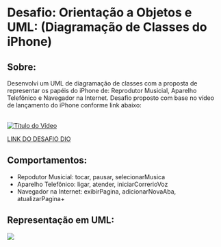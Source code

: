 # Desafio: Orientação a Objetos e UML: (Diagramação de Classes do iPhone)
<h2> Sobre: </h2>
Desenvolvi um UML de diagramação de classes com a proposta de representar os papéis do iPhone de: Reprodutor Musicial, Aparelho Telefônico e Navegador na Internet.
Desafio proposto com base no vídeo de lançamento do iPhone conforme link abaixo:
<br></br>

[![Título do Vídeo](https://img.youtube.com/vi/9ou608QQRq8/0.jpg)](https://www.youtube.com/watch?v=9ou608QQRq8)

<a href = "https://github.com/digitalinnovationone/trilha-java-basico/tree/main/desafios/poo">LINK DO DESAFIO DIO</a> 
<h2> Comportamentos: </h2>
<ul>
    <li>Repodutor Musicial: tocar, pausar, selecionarMusica</li>
    <li>Aparelho Telefônico: ligar, atender, iniciarCorrerioVoz</li>
    <li>Navegador na Internet: exibirPagina, adicionarNovaAba, atualizarPagina+</li>
</ul>

<h2>Representação em UML: </h2>

[![](https://mermaid.ink/img/pako:eNq9VE1PwzAM_StWTiDGH6imSRNcdmCaAHHqxUu8ziJNqjSdYGP_nbT7Ym1KxQVfWj3ZeS_2i3dCWkUiEVJjWT4yZg7z1EAIXqytIRh_3d_DMxXOqspbB09VyZJRQwKcF5pyMr7sVkwLdKTXFl5J08oalnagYo4bylAFCoMwM56cId9bk8DdRVSjKUgK0co5ybioaCWcWed45hyM1hneSnQ3ty20wKqMwGVQItkaPKruJGjOImXoySjq4mzqabgH6xw5tm9220mhD16yW2DGpsuGig9q5naD02UkwVeoeYutA2aFVX_xRuOvpmp3AOoYj7nu-QolTSYn-Lqd0G4k9Ldw_5MqIuufmCPWH2S-Gjp0xg2_DfqKPPqKBuljFoF-c0CvLfZiJHJyObIKS6XhTYVfByekIgm_Ct17KlJT52EYzsunkSLxrqKRqAoVrn3cQSeQFNcP_Lik6s_-G6PZets?type=png)](https://mermaid.live/edit#pako:eNq9VE1PwzAM_StWTiDGH6imSRNcdmCaAHHqxUu8ziJNqjSdYGP_nbT7Ym1KxQVfWj3ZeS_2i3dCWkUiEVJjWT4yZg7z1EAIXqytIRh_3d_DMxXOqspbB09VyZJRQwKcF5pyMr7sVkwLdKTXFl5J08oalnagYo4bylAFCoMwM56cId9bk8DdRVSjKUgK0co5ybioaCWcWed45hyM1hneSnQ3ty20wKqMwGVQItkaPKruJGjOImXoySjq4mzqabgH6xw5tm9220mhD16yW2DGpsuGig9q5naD02UkwVeoeYutA2aFVX_xRuOvpmp3AOoYj7nu-QolTSYn-Lqd0G4k9Ldw_5MqIuufmCPWH2S-Gjp0xg2_DfqKPPqKBuljFoF-c0CvLfZiJHJyObIKS6XhTYVfByekIgm_Ct17KlJT52EYzsunkSLxrqKRqAoVrn3cQSeQFNcP_Lik6s_-G6PZets)


